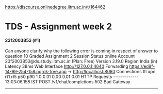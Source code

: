 https://discourse.onlinedegree.iitm.ac.in/t/164462

<html><head><meta charset='utf-8'><title>TDS - Assignment week 2</title></head><body>
<h1>TDS - Assignment week 2</h1>
<h4>23f2003853 (#1)</h4>
<p>Can anyone clarify why the following error is coming in respect of answer to question 10 Graded Assignment 2                                                                                                                                                                                         Session Status                online                                                                                    Account                       23f2003853@ds.study.iitm.ac.in (Plan: Free)                                               Version                       3.19.0                                                                                    Region                        India (in)                                                                                Latency                       38ms                                                                                      Web Interface                 <a href="http://127.0.0.1:4040" rel="noopener nofollow ugc">http://127.0.0.1:4040</a>                                                                     Forwarding                    <a href="https://ed9f-14-99-254-158.ngrok-free.app" rel="noopener nofollow ugc">https://ed9f-14-99-254-158.ngrok-free.app</a> → <a href="http://localhost:8080" rel="noopener nofollow ugc">http://localhost:8080</a>                                                                                                                                                Connections                   ttl     opn     rt1     rt5     p50     p90                                                                             1       0       0.01    0.00    0.01    0.01                                                                                                                                                                      HTTP Requests                                                                                                           -------------                                                                                                                                                                                                                                   13:03:06.158 IST POST /v1/chat/completions      502 Bad Gateway</p><hr>

</body></html>